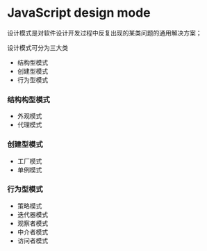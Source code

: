 # JavaScript design mode

设计模式是对软件设计开发过程中反复出现的某类问题的通用解决方案；

设计模式可分为三大类

* 结构型模式
* 创建型模式
* 行为型模式

### 结构构型模式

* 外观模式
* 代理模式

### 创建型模式

* 工厂模式
* 单例模式

### 行为型模式

* 策略模式
* 迭代器模式
* 观察者模式
* 中介者模式
* 访问者模式